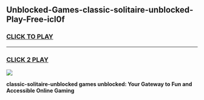 
## Unblocked-Games-classic-solitaire-unblocked-Play-Free-icl0f
<h3>
<a href="https://premium76.site?title=classic-solitaire-unblocked&ref=23A">CLICK TO PLAY</a></h3>
<hr>

<h3>
<a href="https://premium76.site?title=classic-solitaire-unblocked&ref=23A">CLICK 2 PLAY</a>
  
</h3>

<a href="https://premium76.site?title=classic-solitaire-unblocked&ref=23A"><img src="https://clearcache.store/games.png"></a>


**classic-solitaire-unblocked games unblocked: Your Gateway to Fun and Accessible Online Gaming**
